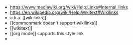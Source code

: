 - https://www.mediawiki.org/wiki/Help:Links#Internal_links
- https://en.wikipedia.org/wiki/Help:Wikitext#Wikilinks
- a.k.a. [[wikilinks]]
- [[commonmark doesn't support wikilinks]]
- [[wikitext]]
- [[org mode]] supports this style link
-